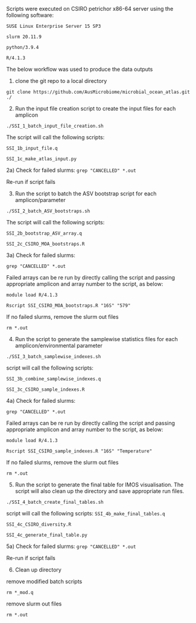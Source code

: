 Scripts were executed on CSIRO petrichor x86-64 server using the following software:

`SUSE Linux Enterprise Server 15 SP3`

`slurm 20.11.9`

`python/3.9.4`

`R/4.1.3`

The below workflow was used to produce the data outputs

1) clone the git repo to a local directory

`git clone https://github.com/AusMicrobiome/microbial_ocean_atlas.git ./`

2) Run the input file creation script to create the input files for each amplicon

`./SSI_1_batch_input_file_creation.sh`

The script will call the following scripts:
        
`SSI_1b_input_file.q`
            
`SSI_1c_make_atlas_input.py`

2a) Check for failed slurms:
`grep "CANCELLED" *.out`

Re-run if script fails

3) Run the script to batch the ASV bootstrap script for each amplicon/parameter

`./SSI_2_batch_ASV_bootstraps.sh`

The script will call the following scripts:

`SSI_2b_bootstrap_ASV_array.q`

`SSI_2c_CSIRO_MOA_bootstraps.R`

3a) Check for failed slurms:

`grep "CANCELLED" *.out`

Failed arrays can be re run by directly calling the script and passing appropriate amplicon and array number to the script, as below:

`module load R/4.1.3`

`Rscript SSI_CSIRO_MOA_bootstraps.R "16S" "579"`

If no failed slurms, remove the slurm out files

`rm *.out`

4) Run the script to generate the samplewise statistics files for each amplicon/environmental parameter

`./SSI_3_batch_samplewise_indexes.sh`

script will call the following scripts:

`SSI_3b_combine_samplewise_indexes.q`

`SSI_3c_CSIRO_sample_indexes.R`

4a) Check for failed slurms:

`grep "CANCELLED" *.out`

Failed arrays can be re run by directly calling the script and passing appropriate amplicon and array number to the script, as below:

`module load R/4.1.3`

`Rscript SSI_CSIRO_sample_indexes.R "16S" "Temperature"`

If no failed slurms, remove the slurm out files

`rm *.out`

5) Run the script to generate the final table for IMOS visualisation. The script will also clean up the directory and save appropriate run files.

`./SSI_4_batch_create_final_tables.sh`

script will call the following scripts:
`SSI_4b_make_final_tables.q`

`SSI_4c_CSIRO_diversity.R`

`SSI_4c_generate_final_table.py`

5a) Check for failed slurms:
`grep "CANCELLED" *.out`

Re-run if script fails

6) Clean up directory

remove modified batch scripts

`rm *_mod.q`

remove slurm out files

`rm *.out`

